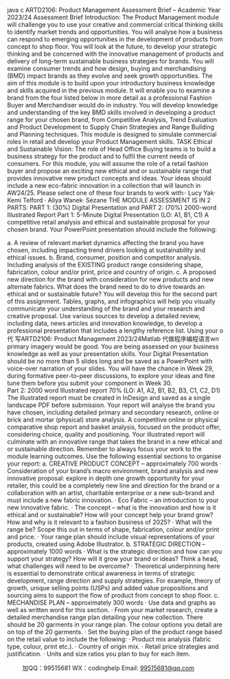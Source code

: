 java c
ARTD2106: Product Management
Assessment Brief – Academic Year 2023/24
Assessment Brief Introduction:
The Product Management   module will challenge you to use your   creative   and   commercial   critical   thinking   skills   to   identify   market trends and opportunities. You will analyse how a business can respond to emerging opportunities in the development of products from concept to shop floor. You will look at the future, to develop   your   strategic   thinking   and be concerned with   the   innovative management   of   products and   delivery   of   long-term   sustainable   business   strategies   for   brands.   You will examine consumer trends and how design, buying and merchandising (BMD) impact brands as they evolve and seek growth opportunities.
The aim of this module is to build upon your introductory business knowledge and   skills   acquired   in the previous module. It will enable   you to   examine   a brand from the four listed below in more   detail   as a professional Fashion Buyer and Merchandiser would do in industry. You will develop knowledge and understanding of the key BMD skills involved in developing a product range for your chosen brand, from Competitive Analysis, Trend Evaluation and Product Development to Supply Chain Strategies and Range Building and Planning techniques. This module is designed to simulate commercial roles in retail and develop your Product Management   skills.
TASK
Ethical and Sustainable Vision: The role of Head Office Buying teams is to build a business strategy for the product and to fulfil the current needs of consumers. For this module, you will assume the role of a retail fashion buyer and propose an exciting new ethical and or sustainable range that provides innovative new product concepts and ideas. Your ideas should include a new eco-fabric innovation in a collection that will launch in AW24/25. 
Please select one of these four brands to work with:·   Lucy  Yak·   Kemi Telford   ·   Aliya Wanek·   Sézane
THE MODULE ASSESSMENT IS IN 2   PARTS: 
PART 1: (30%) Digital Presentation and PART 2: (70%) 2000-word Illustrated Report
Part 1: 5-Minute Digital Presentation (LO: A1, B1, C1) 
A competitive retail analysis and ethical and sustainable proposal for your chosen brand. Your PowerPoint presentation should include the following:

a.   A review of relevant market dynamics affecting the brand you have chosen, including impacting trend drivers looking at sustainability and ethical issues.
b.   Brand, consumer, position and competitor analysis. Including analysis of the EXISTING   product range considering shape, fabrication, colour and/or print, price and country of origin. 
c.   A proposed new direction for the brand with consideration for new products and new alternate fabrics. What does the brand need to do to drive towards an ethical and or sustainable future? You will develop this for the second part of this assignment.
Tables, graphs, and infographics will help you visually communicate your understanding of the brand and your research and creative proposal. Use various sources to develop a detailed review, including data, news articles and innovation knowledge, to develop a professional presentation that includes a lengthy reference list. Using your o代 写ARTD2106: Product Management 2023/24Matlab
代做程序编程语言wn primary imagery would be good. You are being assessed on your business knowledge as well as your presentation skills.
Your Digital Presentation   should be no more than 5 slides long and be saved as a PowerPoint with voice-over narration   of your slides.
You will have the chance in Week 29, during formative peer-to-peer discussions, to explore your ideas and fine tune them before you submit your component in Week 30.   
Part 2: 2000 word Illustrated report 70% (LO: A1, A2, B1, B2, B3, C1, C2, D1)
The illustrated report must be created in InDesign   and saved as a single landscape PDF   before submission. Your report will analyse the brand you have chosen, including detailed primary and secondary research, online or brick and mortar (physical) store analysis. A competitive online or physical comparative shop report and basket analysis, focused on the product offer, considering choice, quality and positioning. Your illustrated report will culminate with an innovative range that takes the brand in a new ethical and or sustainable direction. Remember to always focus your work to the module learning outcomes. Use the following essential sections to organise your report:
a.   CREATIVE PRODUCT  CONCEPT – approximately 700 words
·   Consideration of your brand’s macro environment, brand analysis and new innovative proposal: explore in depth one growth opportunity for your retailer, this could be a completely new line and direction for the brand or a collaboration with an artist, charitable enterprise or a new sub-brand and must include a new fabric innovation.
·   Eco Fabric   – an introduction to your new innovative fabric.
·   The concept – what is the innovation and how is it ethical and or sustainable? How will your concept help your brand grow? How and why is it relevant to a fashion business of 2025?
·   What will the range be? Scope this out in terms of shape, fabrication, colour and/or print and price.
·   Your range plan should include visual representations of your products, created using Adobe Illustrator.
b.   STRATEGIC DIRECTION – approximately 1000 words
·   What is the strategic direction and how can you support your strategy? How will it grow your brand or ideas? Think a head, what challenges will need to be overcome? 
·   Theoretical underpinning here is essential to demonstrate critical awareness in terms of strategic development, range direction and supply strategies. For example, theory of growth, unique selling points (USPs) and added value propositions and sourcing aims to support the flow of product from concept to shop floor.
c.   MECHANDISE PLAN – approximately 300 words
·   Use data and graphs as well as written word for this section.
·   From your market research, create a detailed merchandise range plan detailing your new collection. There should be 20 garments   in your range plan. The colour options you detail are on top of the 20 garments. 
·   Set the buying plan of the product range based on the retail value to include the following: 
·   Product mix analysis (fabric type, colour, print etc.).
·   Country of origin mix.
·   Retail price strategies and justification.
·   Units and size ratios you plan to buy for each item.



         
加QQ：99515681  WX：codinghelp  Email: 99515681@qq.com
